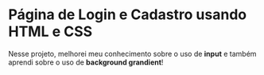 <h1>Página de Login e Cadastro usando HTML e CSS</h1>

Nesse projeto, melhorei meu conhecimento sobre o uso de <strong>input</strong> e também aprendi sobre o uso de <strong>background grandient</strong>!
